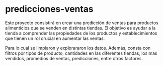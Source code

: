 # predicciones-ventas


Este proyecto consistirá en crear una predicción de ventas para productos alimenticios que se venden en distintas tiendas. El objetivo es ayudar a la tienda a comprender las propiedades de los productos y establecimientos que tienen un rol crucial en aumentar las ventas.

Para lo cual se limpiaron y explorararon los datos. Además, consta con filtros por tipos de producto, cantidades en las diferentes tiendas, los mas vendidos, promedios de ventas, predicciones, entre otros factores.
